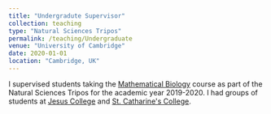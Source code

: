 ```yaml
---
title: "Undergradute Supervisor"
collection: teaching
type: "Natural Sciences Tripos"
permalink: /teaching/Undergraduate
venue: "University of Cambridge"
date: 2020-01-01
location: "Cambridge, UK"
---
```


I supervised students taking the [Mathematical Biology](https://www.natsci.tripos.cam.ac.uk/subject-information/part1a/qbiol) course as part of the Natural Sciences Tripos for the academic year 2019-2020. I had groups of students at [Jesus College](https://www.jesus.cam.ac.uk/) and [St. Catharine's College](https://www.caths.cam.ac.uk/).
